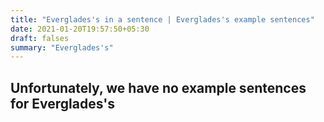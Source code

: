 ```yaml
---
title: "Everglades's in a sentence | Everglades's example sentences"
date: 2021-01-20T19:57:50+05:30
draft: falses
summary: "Everglades's"
---
```

## Unfortunately, we have no example sentences for Everglades's                 
